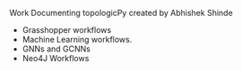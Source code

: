Work Documenting topologicPy created by Abhishek Shinde
* Grasshopper workflows
* Machine Learning workflows.
* GNNs and GCNNs
* Neo4J Workflows
